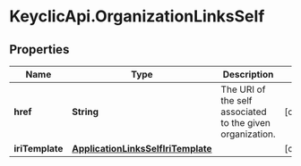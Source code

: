 # KeyclicApi.OrganizationLinksSelf

## Properties
Name | Type | Description | Notes
------------ | ------------- | ------------- | -------------
**href** | **String** | The URI of the self associated to the given organization. | [optional] 
**iriTemplate** | [**ApplicationLinksSelfIriTemplate**](ApplicationLinksSelfIriTemplate.md) |  | [optional] 



